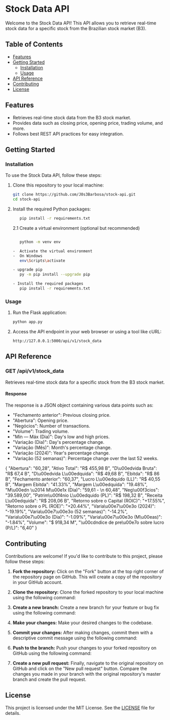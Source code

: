 # Stock Data API

Welcome to the Stock Data API! This API allows you to retrieve real-time stock data for a specific stock from the Brazilian stock market (B3).

## Table of Contents

- [Features](#features)
- [Getting Started](#getting-started)
  - [Installation](#installation)
  - [Usage](#usage)
- [API Reference](#api-reference)
- [Contributing](#contributing)
- [License](#license)

## Features

- Retrieves real-time stock data from the B3 stock market.
- Provides data such as closing price, opening price, trading volume, and more.
- Follows best REST API practices for easy integration.

## Getting Started

### Installation

To use the Stock Data API, follow these steps:

1. Clone this repository to your local machine:

   ```bash
   git clone https://github.com/J0s3Barbosa/stock-api.git
   cd stock-api
   ```

2. Install the required Python packages:
   
   ```bash
      pip install -r requirements.txt
   ```

   2.1 Create a virtual environment (optional but recommended)
   ```bash

      python -m venv env

   -  Activate the virtual environment
   -  On Windows
      env\Scripts\activate

   - upgrade pip
      py -m pip install --upgrade pip

   - Install the required packages
      pip install -r requirements.txt
   ```

### Usage

1. Run the Flask application:

   ```bash
   python app.py
   ```

2. Access the API endpoint in your web browser or using a tool like cURL:

   ```
   http://127.0.0.1:5000/api/v1/stock_data
   ```

## API Reference

### GET /api/v1/stock_data

Retrieves real-time stock data for a specific stock from the B3 stock market.

#### Response

The response is a JSON object containing various data points such as:

- "Fechamento anterior": Previous closing price.
- "Abertura": Opening price.
- "Negócios": Number of transactions.
- "Volume": Trading volume.
- "Mín — Máx (Dia)": Day's low and high prices.
- "Variação (Dia)": Day's percentage change.
- "Variação (Mês)": Month's percentage change.
- "Variação (2024)": Year's percentage change.
- "Variação (52 semanas)": Percentage change over the last 52 weeks.

{
  "Abertura": "60,28",
  "Ativo Total": "R$ 455,98 B",
  "D\u00edvida Bruta": "R$ 67,4 B",
  "D\u00edvida L\u00edquida": "R$ 49,68 B",
  "Ebitda": "R$ 86 B",
  "Fechamento anterior": "60,37",
  "Lucro L\u00edquido (LL)": "R$ 40,55 B",
  "Margem Ebitda": "41.33%",
  "Margem L\u00edquida": "19.48%",
  "M\u00edn \u2014 M\u00e1x (Dia)": "59,61 - \n                                    60,48",
  "Neg\u00f3cios": "39.589,00",
  "Patrim\u00f4nio L\u00edquido (PL)": "R$ 198,32 B",
  "Receita L\u00edquida": "R$ 208,06 B",
  "Retorno sobre o Capital (ROIC)": "+17.55%",
  "Retorno sobre o PL (ROE)": "+20.44%",
  "Varia\u00e7\u00e3o (2024)": "-19.19%",
  "Varia\u00e7\u00e3o (52 semanas)": "-14.2%",
  "Varia\u00e7\u00e3o (Dia)": "-1.09%",
  "Varia\u00e7\u00e3o (M\u00eas)": "-1.84%",
  "Volume": "$ 918,34 M",
  "\u00cdndice de pre\u00e7o sobre lucro (P/L)": "6,40"
}

## Contributing

Contributions are welcome! If you'd like to contribute to this project, please follow these steps:

1. **Fork the repository:** Click on the "Fork" button at the top right corner of the repository page on GitHub. This will create a copy of the repository in your GitHub account.

2. **Clone the repository:** Clone the forked repository to your local machine using the following command:

3. **Create a new branch:** Create a new branch for your feature or bug fix using the following command:

4. **Make your changes:** Make your desired changes to the codebase.

5. **Commit your changes:** After making changes, commit them with a descriptive commit message using the following command:

6. **Push to the branch:** Push your changes to your forked repository on GitHub using the following command:

7. **Create a new pull request:** Finally, navigate to the original repository on GitHub and click on the "New pull request" button. Compare the changes you made in your branch with the original repository's master branch and create the pull request.

## License

This project is licensed under the MIT License. See the [LICENSE](LICENSE) file for details.







